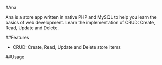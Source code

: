 #Ana

Ana is a store app written in native PHP and MySQL to help you learn the basics of web development. Learn the implementation of CRUD: Create, Read, Update and Delete.

##Features

* CRUD: Create, Read, Update and Delete store items 

##Usage

